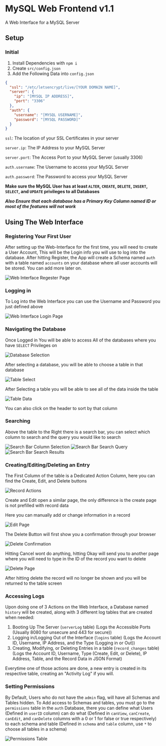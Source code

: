 # MySQL Web Frontend v1.1
A Web Interface for a MySQL Server

## Setup
### Initial
1. Install Dependencies with `npm i`
2. Create `src/config.json`
3. Add the Following Data into `config.json`
```json
{
  "ssl": "/etc/letsencrypt/live/[YOUR DOMAIN NAME]",
  "server": {
    "ip": "[MYSQL IP ADDRESS]",
    "port": "3306"
  },
  "auth": {
    "username": "[MYSQL USERNAME]",
    "password": "[MYSQL PASSWORD]"
  }
}
```
`ssl`: The location of your SSL Certificates in your server

`server.ip`: The IP Address to your MySQL Server

`server.port`: The Access Port to your MySQL Server (usually 3306)

`auth.username`: The Username to access your MySQL Server

`auth.password`: The Password to access your MySQL Server

**Make sure the MySQL User has at least `ALTER`, `CREATE`, `DELETE`, `INSERT`, `SELECT`, and `UPDATE` privileges to all Databases**

***Also Ensure that each database has a Primary Key Column named ID or most of the features will not work***

## Using The Web Interface

### Registering Your First User

After setting up the Web-Interface for the first time, you will need to create a User Account, This will be the Login info you will use to log into the database. After hitting Register, the App will create a Schema named `auth` with a table named `accounts` on your database where all user accounts will be stored. You can add more later on.

![Web Interface Regester Page](images/register.png)

### Logging in

To Log into the Web Interface you can use the Username and Password you just defined above

![Web Interface Login Page](images/login.png)

### Navigating the Database

Once Logged in You will be able to access All of the databases where you have `SELECT` Privileges on

![Database Selection](images/database-selection.png)

After selecting a database, you will be able to choose a table in that database

![Table Select](images/table-selection.png)

After Selecting a table you will be able to see all of the data inside the table

![Table Data](images/table-data.png)

You can also click on the header to sort by that column

### Searching

Above the table to the Right there is a search bar, you can select which column to search and the query you would like to search

![Search Bar Column Selection](images/searchbar-columns.png)
![Search Bar Search Query](images/searchbar-query.png)
![Search Bar Search Results](images/searchbar-results.png)

### Creating/Editing/Deleting an Entry

The First Column of the table is a Dedicated Action Column, here you can find the Create, Edit, and Delete buttons

![Record Actions](images/dedicated-action-column.png)

Create and Edit open a similar page, the only difference is the create page is not prefilled with record data

Here you can manually add or change information in a record

![Edit Page](images/edit-page.png)

The Delete Button will first show you a confirmation through your browser

![Delete Confirmation](images/delete-confirmation.png)

Hitting Cancel wont do anything, hitting Okay will send you to another page where you will need to type in the ID of the record you want to delete

![Delete Page](images/delete-page.png)

After hitting delete the record will no longer be shown and you will be returned to the table screen

### Accessing Logs

Upon doing one of 3 Actions on the Web Interface, a Database named `history` will be created, along with 3 different log tables that are created when needed:
1. Booting Up The Server (`serverLog` table) (Logs the Accessible Ports (Usually 8080 for unsecure and 443 for secure))
2. Logging in/Logging Out of the Interface (`logins` table) (Logs the Account ID, Username, IP Address, and the Type (Logging in or Out))
3. Creating, Modifying, or Deleting Entries in a table (`record_changes` table) (Logs the Account ID, Username, Type (Create, Edit, or Delete), IP Address, Table, and the Record Data in JSON Format)

Everytime one of those actions are done, a new entry is created in its respective table, creating an "Activity Log" if you will.

### Setting Permissions

By Default, Users who do not have the `admin` flag, will have all Schemas and Tables hidden. To Add access to Schemas and tables, you must go to the `permissions` table in the `auth` Database, there you can define what Users (Defined in `userID` column) can do what (Defined in `canView`, `canCreate`, `canEdit`, and `canDelete` columns with a 0 or 1 for false or true respectively) to each schema and table (Defined in `schema` and `table` column, use `*` to choose all tables in a schema)

![Permissions Table](images/permissions.png)


